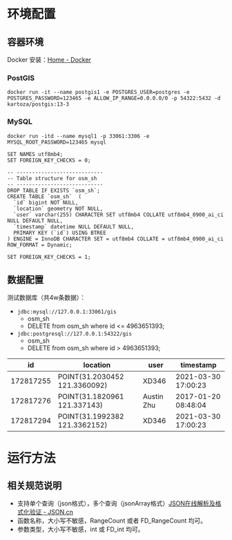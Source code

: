 # 环境配置

## 容器环境

Docker 安装：[Home - Docker](https://www.docker.com/)

### PostGIS

```
docker run -it --name postgis1 -e POSTGRES_USER=postgres -e POSTGRES_PASSWORD=123465 -e ALLOW_IP_RANGE=0.0.0.0/0 -p 54322:5432 -d kartoza/postgis:13-3
```



### MySQL

```
docker run -itd --name mysql1 -p 33061:3306 -e MYSQL_ROOT_PASSWORD=123465 mysql
```



```mysql
SET NAMES utf8mb4;
SET FOREIGN_KEY_CHECKS = 0;

-- ----------------------------
-- Table structure for osm_sh
-- ----------------------------
DROP TABLE IF EXISTS `osm_sh`;
CREATE TABLE `osm_sh`  (
  `id` bigint NOT NULL,
  `location` geometry NOT NULL,
  `user` varchar(255) CHARACTER SET utf8mb4 COLLATE utf8mb4_0900_ai_ci NULL DEFAULT NULL,
  `timestamp` datetime NULL DEFAULT NULL,
  PRIMARY KEY (`id`) USING BTREE
) ENGINE = InnoDB CHARACTER SET = utf8mb4 COLLATE = utf8mb4_0900_ai_ci ROW_FORMAT = Dynamic;

SET FOREIGN_KEY_CHECKS = 1;
```

## 数据配置

测试数据库（共4w条数据）：

- `jdbc:mysql://127.0.0.1:33061/gis`
  - osm_sh
  - DELETE from osm_sh where id <= 4963651393;
- `jdbc:postgresql://127.0.0.1:54322/gis`
  - osm_sh
  - DELETE from osm_sh where id > 4963651393;

| id        | location                      | user       | timestamp           |
| --------- | ----------------------------- | ---------- | ------------------- |
| 172817255 | POINT(31.2030452 121.3360092) | XD346      | 2021-03-30 17:00:23 |
| 172817276 | POINT(31.1820961 121.337143)  | Austin Zhu | 2017-01-20 08:48:04 |
| 172817294 | POINT(31.1992382 121.3362152) | XD346      | 2021-03-30 17:00:23 |

# 运行方法



## 相关规范说明

- 支持单个查询（json格式），多个查询（jsonArray格式）[JSON在线解析及格式化验证 - JSON.cn](https://www.json.cn/#)
- 函数名称，大小写不敏感，RangeCount 或者 FD_RangeCount 均可。
- 参数类型，大小写不敏感，int 或 FD_int 均可。

